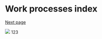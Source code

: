 # Work processes index
[Next page](Next%20page.md)

![](CleanShot%202022-02-23%20at%2014.26.55@2x%201.png)
123

